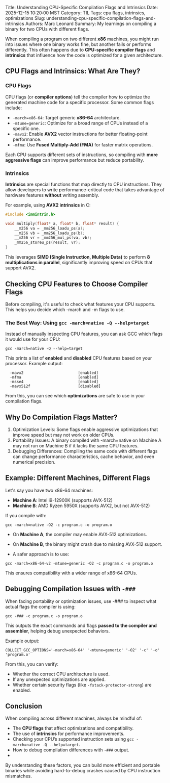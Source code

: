 Title: Understanding CPU-Specific Compilation Flags and Intrinsics
Date: 2025-12-15 10:20:00 MST
Category: TIL
Tags: cpu flags, intrinsics, optimizations
Slug: understanding-cpu-specific-compilation-flags-and-intrinsics
Authors: Marc Leonard
Summary: My learnings on compiling a binary for two CPUs with different flags.

When compiling a program on two different **x86** machines, you might run into issues where one binary works fine, but another fails or performs differently. This often happens due to **CPU-specific compiler flags** and **intrinsics** that influence how the code is optimized for a given architecture.  

## CPU Flags and Intrinsics: What Are They?  

### CPU Flags  
CPU flags (or **compiler options**) tell the compiler how to optimize the generated machine code for a specific processor. Some common flags include:  

- `-march=x86-64`: Target generic **x86-64** architecture.  
- `-mtune=generic`: Optimize for a broad range of CPUs instead of a specific one.  
- `-mavx2`: Enable **AVX2** vector instructions for better floating-point performance.  
- `-mfma`: Use **Fused Multiply-Add (FMA)** for faster matrix operations.  

Each CPU supports different sets of instructions, so compiling with **more aggressive flags** can improve performance but reduce portability.  

### Intrinsics  
**Intrinsics** are special functions that map directly to CPU instructions. They allow developers to write performance-critical code that takes advantage of hardware features **without** writing assembly.  

For example, using **AVX2 intrinsics** in C:  

```c
#include <immintrin.h>

void multiply(float* a, float* b, float* result) {
    __m256 va = _mm256_loadu_ps(a);
    __m256 vb = _mm256_loadu_ps(b);
    __m256 vr = _mm256_mul_ps(va, vb);
    _mm256_storeu_ps(result, vr);
}
```

This leverages **SIMD (Single Instruction, Multiple Data)** to perform **8 multiplications in parallel**, significantly improving speed on CPUs that support AVX2.

## Checking CPU Features to Choose Compiler Flags
Before compiling, it's useful to check what features your CPU supports. This helps you decide which -march and -m flags to use.

### The Best Way: Using `gcc -march=native -Q --help=target`
Instead of manually inspecting CPU features, you can ask GCC which flags it would use for your CPU:

```
gcc -march=native -Q --help=target
```
This prints a list of **enabled** and **disabled** CPU features based on your processor. Example output:
```
  -mavx2                        [enabled]
  -mfma                         [enabled]
  -msse4                        [enabled]
  -mavx512f                     [disabled]
```

From this, you can see which **optimizations** are safe to use in your compilation flags.

## Why Do Compilation Flags Matter?

1. Optimization Levels: Some flags enable aggressive optimizations that improve speed but may not work on older CPUs.
2. Portability Issues: A binary compiled with -march=native on Machine A may not run on Machine B if it lacks the same CPU features.
3. Debugging Differences: Compiling the same code with different flags can change performance characteristics, cache behavior, and even numerical precision.

## Example: Different Machines, Different Flags

Let's say you have two x86-64 machines:

- **Machine A**: Intel i9-12900K (supports AVX-512)
- **Machine B**: AMD Ryzen 5950X (supports AVX2, but not AVX-512)

If you compile with:

```shell
gcc -march=native -O2 -c program.c -o program.o
```

- On **Machine A**, the compiler may enable AVX-512 optimizations.
- On **Machine B**, the binary might crash due to missing AVX-512 support.

- A safer approach is to use:

```shell
gcc -march=x86-64-v2 -mtune=generic -O2 -c program.c -o program.o
```

This ensures compatibility with a wider range of x86-64 CPUs.

## Debugging Compilation Issues with `-###`

When facing portability or optimization issues, use -### to inspect what actual flags the compiler is using:

```shell
gcc -### -c program.c -o program.o
```

This outputs the exact commands and flags **passed to the compiler and assembler**, helping debug unexpected behaviors.

Example output:

```shell
COLLECT_GCC_OPTIONS='-march=x86-64' '-mtune=generic' '-O2' '-c' '-o' 'program.o'
```
From this, you can verify:
- Whether the correct CPU architecture is used.
- If any unexpected optimizations are applied.
- Whether certain security flags (like `-fstack-protector-strong`) are enabled.

## Conclusion

When compiling across different machines, always be mindful of:

- The **CPU flags** that affect optimizations and compatibility.
- The use of **intrinsics** for performance improvements.
- Checking your CPU’s supported instruction sets using `gcc -march=native -Q --help=target`.
- How to debug compilation differences with `-###` output.
- 
By understanding these factors, you can build more efficient and portable binaries while avoiding hard-to-debug crashes caused by CPU instruction mismatches.

